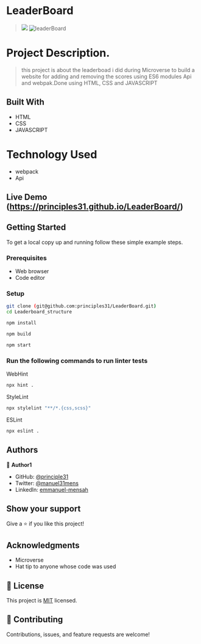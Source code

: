# LeaderBoard
> ![](https://img.shields.io/badge/Microverse-blueviolet)
> ![leaderBoard](https://user-images.githubusercontent.com/90258833/176212125-a7fd6649-ce38-4b5a-a837-4bbd7bc92632.png)

# Project Description.
> this project is about the leaderboad i did during Microverse to build a website for adding and removing the scores using ES6 modules Api and webpak.Done using HTML, CSS and JAVASCRIPT
## Built With
- HTML
- CSS
- JAVASCRIPT

# Technology Used
- webpack
- Api

## Live Demo (https://principles31.github.io/LeaderBoard/)

## Getting Started
To get a local copy up and running follow these simple example steps.
### Prerequisites
- Web browser
- Code editor
### Setup
```bash
git clone (git@github.com:principles31/LeaderBoard.git)
cd Leaderboard_structure
```


```bash
npm install
```

```bash
npm build
```

```bash
npm start
```

### Run the following commands to run linter tests

WebHint
```bash
npx hint .
```

StyleLint
```bash
npx stylelint "**/*.{css,scss}"
```

ESLint
```bash
npx eslint .
```
## Authors

👤 **Author1**

-  GitHub: [@principle31](https://github.com/principles31)
- Twitter: [@manuel31mens](https://Twiter.com/@Manuel31mens)
- LinkedIn: [emmanuel-mensah](www.linkedin.com/in/emmanuel-mensah-6a044922a)

## Show your support

Give a ⭐️ if you like this project!

## Acknowledgments
- Microverse
- Hat tip to anyone whose code was used

## 📝 License

This project is [MIT](https://git@github.com:principles31/LeaderBoard.git/blob/dev_branch/LICENSE) licensed.

## 🤝 Contributing

Contributions, issues, and feature requests are welcome!
